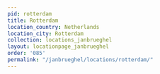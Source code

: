 ```yaml
---
pid: rotterdam
title: Rotterdam
location_country: Netherlands
location_city: Rotterdam
collection: locations_janbrueghel
layout: locationpage_janbrueghel
order: '085'
permalink: "/janbrueghel/locations/rotterdam/"
---
```

